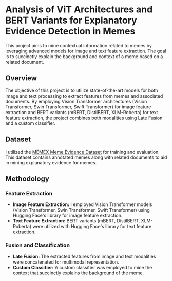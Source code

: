 # Analysis of ViT Architectures and BERT Variants for Explanatory Evidence Detection in Memes
This project aims to mine contextual information related to memes by leveraging advanced models for image and text feature extraction. The goal is to succinctly explain the background and context of a meme based on a related document.

## Overview

The objective of this project is to utilize state-of-the-art models for both image and text processing to extract features from memes and associated documents. By employing Vision Transformer architectures (Vision Transformer, Swin Transformer, Swift Transformer) for image feature extraction and BERT variants (mBERT, DistilBERT, XLM-Roberta) for text feature extraction, the project combines both modalities using Late Fusion and a custom classifier.

## Dataset

I utilized the [MEMEX Meme Evidence Dataset](https://github.com/LCS2-IIITD/MEMEX_Meme_Evidence?tab=readme-ov-file) for training and evaluation. This dataset contains annotated memes along with related documents to aid in mining explanatory evidence for memes.

## Methodology

### Feature Extraction
- **Image Feature Extraction:** I employed Vision Transformer models (Vision Transformer, Swin Transformer, Swift Transformer) using Hugging Face's library for image feature extraction.
- **Text Feature Extraction:** BERT variants (mBERT, DistilBERT, XLM-Roberta) were utilized with Hugging Face's library for text feature extraction.

### Fusion and Classification
- **Late Fusion:** The extracted features from image and text modalities were concatenated for multimodal representation.
- **Custom Classifier:** A custom classifier was employed to mine the context that succinctly explains the background of the meme.

